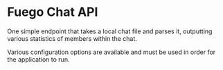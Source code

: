 # Fuego Chat API

One simple endpoint that takes a local chat file and parses it, outputting various statistics of members within the chat.

Various configuration options are available and must be used in order for the application to run.
